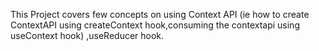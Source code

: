 This Project covers few concepts on using Context API (ie how to create ContextAPI using createContext hook,consuming the contextapi using useContext hook) ,useReducer hook.
